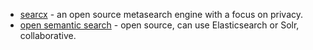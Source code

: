 - [searcx](https://searx.me/) - an open source metasearch engine with a focus on privacy.
- [open semantic search](https://www.opensemanticsearch.org/) - open source, can use Elasticsearch or Solr, collaborative.
